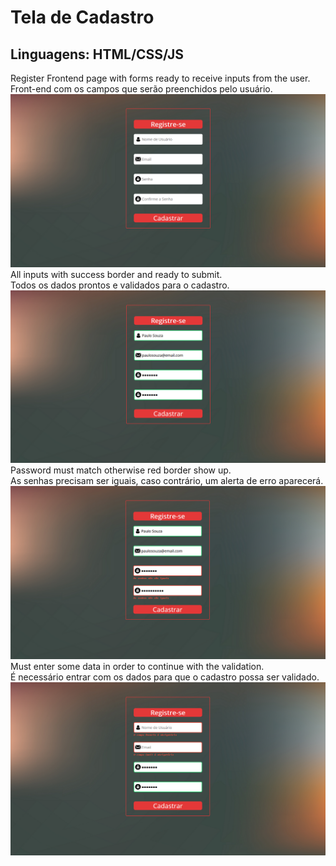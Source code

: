 # Tela de Cadastro 
## Linguagens: HTML/CSS/JS

Register Frontend page with forms ready to receive inputs from the user.</br>
Front-end com os campos que serão preenchidos pelo usuário.
![](Screenshots/screenshot1.png)</br>
All inputs with success border and ready to submit.</br>
Todos os dados prontos e validados para o cadastro.
![](Screenshots/screenshot2.png)</br>
Password must match otherwise red border show up.</br>
As senhas precisam ser iguais, caso contrário, um alerta de erro aparecerá.
![](Screenshots/screenshot3.png)</br>
Must enter some data in order to continue with the validation.</br>
É necessário entrar com os dados para que o cadastro possa ser validado.
![](Screenshots/screenshot4.png)
